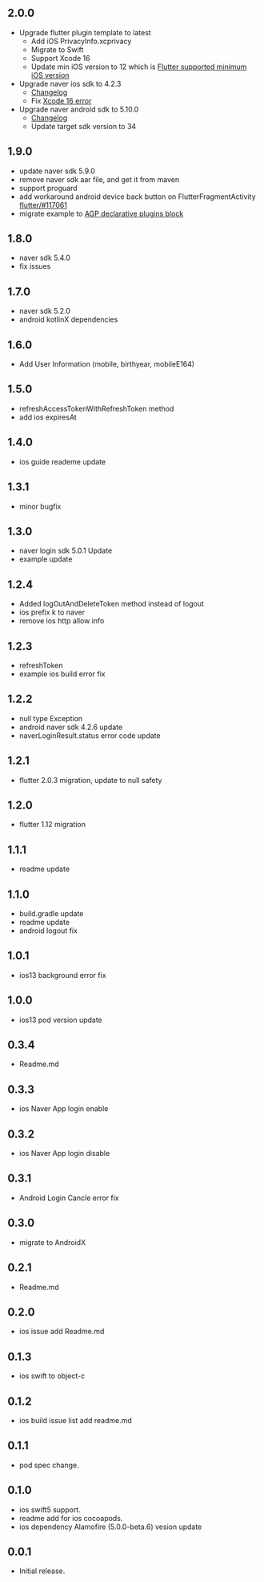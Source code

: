 ## 2.0.0
* Upgrade flutter plugin template to latest
  * Add iOS PrivacyInfo.xcprivacy
  * Migrate to Swift
  * Support Xcode 16
  * Update min iOS version to 12 which is [Flutter supported minimum iOS version](https://docs.flutter.dev/deployment/ios#review-xcode-project-settings)
* Upgrade naver ios sdk to 4.2.3
  * [Changelog](https://github.com/naver/naveridlogin-sdk-ios/releases)
  * Fix [Xcode 16 error](https://developers.naver.com/forum/posts/36188)
* Upgrade naver android sdk to 5.10.0
  * [Changelog](https://github.com/naver/naveridlogin-sdk-android/releases)
  * Update target sdk version to 34

## 1.9.0
* update naver sdk 5.9.0
* remove naver sdk aar file, and get it from maven
* support proguard
* add workaround android device back button on FlutterFragmentActivity [flutter/#117061](https://github.com/flutter/flutter/issues/117061)
* migrate example to [AGP declarative plugins block](https://docs.flutter.dev/release/breaking-changes/flutter-gradle-plugin-apply)

## 1.8.0
* naver sdk 5.4.0
* fix issues

## 1.7.0
* naver sdk 5.2.0
* android kotlinX dependencies 

## 1.6.0
* Add User Information (mobile, birthyear, mobileE164)

## 1.5.0
* refreshAccessTokenWithRefreshToken method
* add ios expiresAt

## 1.4.0
* ios guide reademe update

## 1.3.1
* minor bugfix

## 1.3.0
* naver login sdk 5.0.1 Update
* example update

## 1.2.4
* Added logOutAndDeleteToken method instead of logout
* ios prefix k to naver
* remove ios http allow info

## 1.2.3
* refreshToken
* example ios build error fix

## 1.2.2

* null type Exception
* android naver sdk 4.2.6 update
* naverLoginResult.status error code update

## 1.2.1

* flutter 2.0.3 migration, update to null safety

## 1.2.0

* flutter 1.12 migration

## 1.1.1

* readme update

## 1.1.0

* build.gradle update
* readme update
* android logout fix

## 1.0.1

* ios13 background error fix

## 1.0.0

* ios13 pod version update

## 0.3.4

* Readme.md

## 0.3.3

* ios Naver App login enable

## 0.3.2

* ios Naver App login disable

## 0.3.1

* Android Login Cancle error fix

## 0.3.0

* migrate to AndroidX

## 0.2.1

* Readme.md

## 0.2.0

* ios issue add Readme.md

## 0.1.3

* ios swift to object-c

## 0.1.2

* ios build issue list add readme.md

## 0.1.1

* pod spec change.

## 0.1.0

* ios swift5 support.
* readme add for ios cocoapods.
* ios dependency Alamofire (5.0.0-beta.6) vesion update

## 0.0.1

* Initial release.
